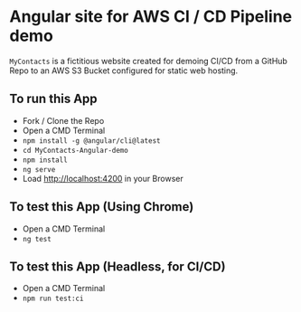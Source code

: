 # Angular site for AWS CI / CD Pipeline demo

```MyContacts``` is a fictitious website created for demoing CI/CD from a GitHub Repo to an AWS S3 Bucket configured for static web hosting.

## To run this App
- Fork / Clone the Repo
- Open a CMD Terminal
- ```npm install -g @angular/cli@latest```
- ```cd MyContacts-Angular-demo```
- ```npm install```
- ```ng serve```
- Load [http://localhost:4200](http://localhost:4200) in your Browser


## To test this App (Using Chrome)
- Open a CMD Terminal
- ```ng test```

## To test this App (Headless, for CI/CD)
- Open a CMD Terminal
- ```npm run test:ci```
